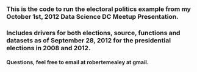### This is the code to run the electoral politics example from my October 1st, 2012 Data Science DC Meetup Presentation.

### Includes drivers for both elections, source, functions and datasets as of September 28, 2012 for the presidential elections in 2008 and 2012.

#### Questions, feel free to email at robertemealey at gmail.
